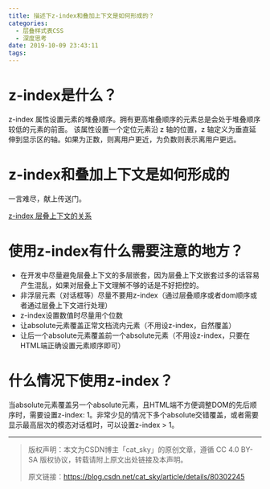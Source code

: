 ```yaml
---
title: 描述下z-index和叠加上下文是如何形成的？
categories:
  - 层叠样式表CSS
  - 深度思考
date: 2019-10-09 23:43:11
tags:
---
```

# z-index是什么？
z-index 属性设置元素的堆叠顺序。拥有更高堆叠顺序的元素总是会处于堆叠顺序较低的元素的前面。
该属性设置一个定位元素沿 z 轴的位置，z 轴定义为垂直延伸到显示区的轴。如果为正数，则离用户更近，为负数则表示离用户更远。

# z-index和叠加上下文是如何形成的

一言难尽，献上传送门。

[z-index 层叠上下文的关系](https://blog.csdn.net/cat_sky/article/details/80302245)

# 使用z-index有什么需要注意的地方？

+ 在开发中尽量避免层叠上下文的多层嵌套，因为层叠上下文嵌套过多的话容易产生混乱，如果对层叠上下文理解不够的话是不好把控的。
+ 非浮层元素（对话框等）尽量不要用z-index（通过层叠顺序或者dom顺序或者通过层叠上下文进行处理）
+ z-index设置数值时尽量用个位数
+ 让absolute元素覆盖正常文档流内元素（不用设z-index，自然覆盖）
+ 让后一个absolute元素覆盖前一个absolute元素（不用设z-index，只要在HTML端正确设置元素顺序即可）

# 什么情况下使用z-index？

当absolute元素覆盖另一个absolute元素，且HTML端不方便调整DOM的先后顺序时，需要设置z-index: 1。非常少见的情况下多个absolute交错覆盖，或者需要显示最高层次的模态对话框时，可以设置z-index > 1。


***

> 版权声明：本文为CSDN博主「cat_sky」的原创文章，遵循 CC 4.0 BY-SA 版权协议，转载请附上原文出处链接及本声明。
>
> 原文链接：https://blog.csdn.net/cat_sky/article/details/80302245

